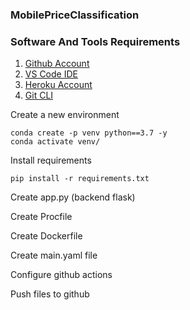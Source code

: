 ### MobilePriceClassification

### Software And Tools Requirements

1. [Github Account](https://github.com)
2. [VS Code IDE](https://code.visualstudio.com/)
3. [Heroku Account](https://heroku.com)
4. [Git CLI](https://git-scm.com/book/en/v2/Getting-Started-The-Command-Line)

Create a new environment
```
conda create -p venv python==3.7 -y
conda activate venv/
```

Install requirements
```
pip install -r requirements.txt
```

Create app.py (backend flask)

Create Procfile

Create Dockerfile

Create main.yaml file

Configure github actions

Push files to github